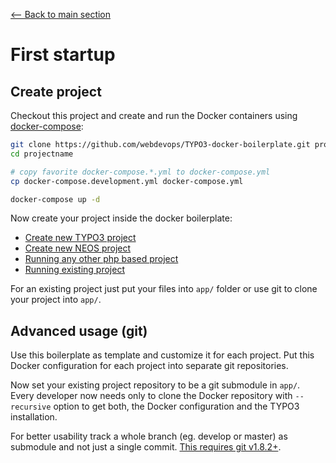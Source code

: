 [<-- Back to main section](../README.md)

# First startup

## Create project

Checkout this project and create and run the Docker containers using [docker-compose](https://github.com/docker/compose):

```bash
git clone https://github.com/webdevops/TYPO3-docker-boilerplate.git projectname
cd projectname

# copy favorite docker-compose.*.yml to docker-compose.yml
cp docker-compose.development.yml docker-compose.yml

docker-compose up -d
```

Now create your project inside the docker boilerplate:

- [Create new TYPO3 project](PROJECT-TYPO3.md)
- [Create new NEOS project](PROJECT-NEOS.md)
- [Running any other php based project](PROJECT-OTHER.md)
- [Running existing project](PROJECT-EXISTING.md)

For an existing project just put your files into `app/` folder or use git to clone your project into `app/`.

## Advanced usage (git)

Use this boilerplate as template and customize it for each project. Put this Docker
configuration for each project into separate git repositories.

Now set your existing project repository to be a git submodule in `app/`.
Every developer now needs only to clone the Docker repository with `--recursive` option
to get both, the Docker configuration and the TYPO3 installation.

For better usability track a whole branch (eg. develop or master) as submodule and not just a single commit. [This requires git v1.8.2+](https://git.kernel.org/cgit/git/git.git/tree/Documentation/RelNotes/1.8.2.txt?id=v1.8.2#n186).
